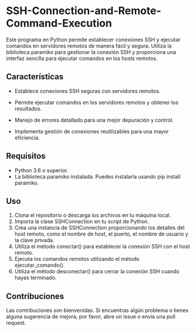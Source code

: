 # SSH-Connection-and-Remote-Command-Execution

Este programa en Python permite establecer conexiones SSH y ejecutar comandos en servidores remotos de manera fácil y segura. Utiliza la biblioteca paramiko para gestionar la conexión SSH y proporciona una interfaz sencilla para ejecutar comandos en los hosts remotos.

## Características

* Establece conexiones SSH seguras con servidores remotos.

* Permite ejecutar comandos en los servidores remotos y obtener los resultados.

* Manejo de errores detallado para una mejor depuración y control.

* Implementa gestión de conexiones reutilizables para una mayor eficiencia.

## Requisitos

* Python 3.6 o superior.
* La biblioteca paramiko instalada. Puedes instalarla usando pip install paramiko.

## Uso

1. Clona el repositorio o descarga los archivos en tu máquina local.
2. Importa la clase SSHConnection en tu script de Python.
3. Crea una instancia de SSHConnection proporcionando los detalles del host remoto, como el nombre de host, el puerto, el nombre de usuario y la clave privada.
4. Utiliza el método conectar() para establecer la conexión SSH con el host remoto.
5. Ejecuta los comandos remotos utilizando el método ejecutar_comando().
6. Utiliza el método desconectar() para cerrar la conexión SSH cuando hayas terminado.

## Contribuciones

Las contribuciones son bienvenidas. Si encuentras algún problema o tienes alguna sugerencia de mejora, por favor, abre un issue o envía una pull request.
